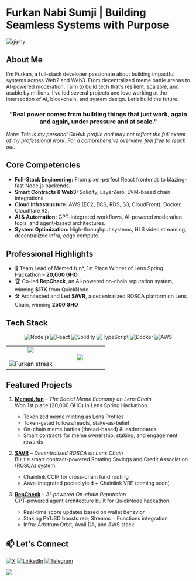 # Furkan Nabi Sumji | Building Seamless Systems with Purpose

![giphy](https://media3.giphy.com/media/v1.Y2lkPTc5MGI3NjExcWQ4MWljMno4djB6ZWUxdG9zaHVvZTB2amVxbW9leGFvNXF6ZTNsdyZlcD12MV9pbnRlcm5hbF9naWZfYnlfaWQmY3Q9Zw/6ib6KPmkeAjDTxMxij/giphy.gif)

## About Me

I'm Furkan, a full-stack developer passionate about building impactful systems across Web2 and Web3. From decentralized meme battle arenas to AI-powered moderation, I aim to build tech that’s resilient, scalable, and usable by millions. I’ve led several projects and love working at the intersection of AI, blockchain, and system design. Let’s build the future.

<h3 align="center">
   "Real power comes from building things that just work, again and again, under pressure and at scale."
</h3>

_Note: This is my personal GitHub profile and may not reflect the full extent of my professional work. For a comprehensive overview, feel free to reach out._

## Core Competencies

- **Full-Stack Engineering:** From pixel-perfect React frontends to blazing-fast Node.js backends.
- **Smart Contracts & Web3:** Solidity, LayerZero, EVM-based chain integrations.
- **Cloud Infrastructure:** AWS (EC2, ECS, RDS, S3, CloudFront), Docker, Cloudflare R2.
- **AI & Automation:** GPT-integrated workflows, AI-powered moderation tools, and agent-based architectures.
- **System Optimization:** High-throughput systems, HLS video streaming, decentralized infra, edge compute.

## Professional Highlights

- 🥇 Team Lead of Memed.fun*, 1st Place Winner of Lens Spring Hackathon – **20,000 GHO**
- 🏆 Co-led **RepCheck**, an AI-powered on-chain reputation system, winning **$17K** from QuickNode.
- 🛠️ Architected and Led **SAVR**, a decentralized ROSCA platform on Lens Chain, winning **2500 GHO**

## Tech Stack

<div align="center">

![Node.js](https://img.shields.io/badge/-Node.js-0A192F?style=for-the-badge&logo=nodedotjs&logoColor=64FFDA)
![React](https://img.shields.io/badge/-React-0A192F?style=for-the-badge&logo=react&logoColor=64FFDA)
![Solidity](https://img.shields.io/badge/-Solidity-0A192F?style=for-the-badge&logo=solidity&logoColor=64FFDA)
![TypeScript](https://img.shields.io/badge/-TypeScript-0A192F?style=for-the-badge&logo=typescript&logoColor=64FFDA)
![Docker](https://img.shields.io/badge/-Docker-0A192F?style=for-the-badge&logo=docker&logoColor=64FFDA)
![AWS](https://img.shields.io/badge/-AWS-0A192F?style=for-the-badge&logo=amazon-aws&logoColor=64FFDA)
</div>

<p align="center">
<table align="center">
<tr border="none">
<td width="50%" align="center">
  <img  align="center"  src="https://github-readme-stats.vercel.app/api?username=furkannabisumji&theme=dark&show_icons=true&count_private=true" />
  <br><br>
  <img  title="🔥 Get streak stats for your profile at git.io/streak-stats" alt="Furkan streak" src="https://github-readme-streak-stats.herokuapp.com/?user=furkannabisumji&theme=dark&hide_border=false" /> 
</td>
<td width="50%" align="center">
  <img  align="center"  src="https://github-readme-stats.anuraghazra1.vercel.app/api/top-langs/?username=furkannabisumji&theme=dark&hide_border=false&no-bg=true&no-frame=true&langs_count=7"/>
  </td>
</tr>
</table>
</p>

## Featured Projects

1. **[Memed.fun](https://github.com/furkannabisumji/memed)** – *The Social Meme Economy on Lens Chain*  
   Won 1st place (20,000 GHO) in Lens Spring Hackathon.  
   - Tokenized meme minting as Lens Profiles  
   - Token-gated follows/reacts, stake-as-belief  
   - On-chain meme battles (thread-based) & leaderboards  
   - Smart contracts for meme ownership, staking, and engagement rewards

2. **[SAVR](https://github.com/furkannabisumji/savr)** – *Decentralized ROSCA on Lens Chain*  
   Built a smart contract-powered Rotating Savings and Credit Association (ROSCA) system.  
   - Chainlink CCIP for cross-chain fund routing  
   - Aave-integrated pooled yield + Chainlink VRF (coming soon)

3. **[RepCheck](https://github.com/furkannabisumji/repcheck)** – *AI-powered On-chain Reputation*  
   GPT-powered agent architecture built for QuickNode hackathon.  
   - Real-time score updates based on wallet behavior  
   - Staking PYUSD boosts rep; Streams + Functions integration  
   - Infra: Arbitrum Orbit, Avail DA, and AWS stack

## 📫 Let's Connect

[![X](https://img.shields.io/badge/-Twitter-0A192F?style=for-the-badge&logo=x&logoColor=64FFDA)](https://twitter.com/furkannabisumji)
[![LinkedIn](https://img.shields.io/badge/-LinkedIn-0A192F?style=for-the-badge&logo=linkedin&logoColor=64FFDA)](https://www.linkedin.com/in/furkannabisumji/)
[![Telegram](https://img.shields.io/badge/-Telegram-0A192F?style=for-the-badge&logo=telegram&logoColor=64FFDA)](https://t.me/furkannabisumji)

<p><a href="https://github.com/antonkomarev/github-profile-views-counter">
    <img src="https://komarev.com/ghpvc/?username=furkannabisumji&style=for-the-badge">
</a></p>
